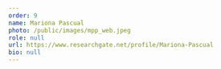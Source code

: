 ```yaml
---
order: 9
name: Mariona Pascual
photo: /public/images/mpp_web.jpeg
role: null
url: https://www.researchgate.net/profile/Mariona-Pascual
bio: null
---
```

